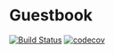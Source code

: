 Guestbook
===========

[![Build Status](https://travis-ci.org/dvalfrid/guestbook.svg?branch=master)](https://travis-ci.org/dvalfrid/guestbook)
[![codecov](https://codecov.io/gh/dvalfrid/guestbook/branch/master/graph/badge.svg)](https://codecov.io/gh/dvalfrid/guestbook)
